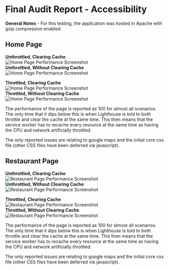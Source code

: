 # Final Audit Report - Accessibility

**General Notes** - For this testing, the application was hosted in Apache with gzip compression enabled.

## Home Page

**Unthrottled, Clearing Cache**  
![Home Page Performance Screenshot](https://raw.githubusercontent.com/eminentspoon/mws-restaurant-stage-1/master/audits/performance/home-unthrottled-nocache.png "Home Page Performance Report")  
**Unthrottled, Without Clearing Cache**  
![Home Page Performance Screenshot](https://raw.githubusercontent.com/eminentspoon/mws-restaurant-stage-1/master/audits/performance/home-unthrottled-withcache.png "Home Page Performance Report")

**Throttled, Clearing Cache**  
![Home Page Performance Screenshot](https://raw.githubusercontent.com/eminentspoon/mws-restaurant-stage-1/master/audits/performance/home-throttled-nocache.png "Home Page Performance Report")  
**Throttled, Without Clearing Cache**  
![Home Page Performance Screenshot](https://raw.githubusercontent.com/eminentspoon/mws-restaurant-stage-1/master/audits/performance/home-throttled-withcache.png "Home Page Performance Report")

The performance of the page is reported as 100 for almost all scenarios. The only time that it dips below this is when Lighthouse is told to both throttle and clear the cache at the same time. This then means that the service worker has to recache every resource at the same time as having the CPU and network artificially throttled.

The only reported issues are relating to google maps and the initial core css file (other CSS files have been deferred via javascript).

## Restaurant Page

**Unthrottled, Clearing Cache**  
![Restaurant Page Performance Screenshot](https://raw.githubusercontent.com/eminentspoon/mws-restaurant-stage-1/master/audits/performance/restaurant-unthrottled-nocache.png "Restaurant Page Performance Report")  
**Unthrottled, Without Clearing Cache**  
![Restaurant Page Performance Screenshot](https://raw.githubusercontent.com/eminentspoon/mws-restaurant-stage-1/master/audits/performance/restaurant-unthrottled-withcache.png "Restaurant Page Performance Report")

**Throttled, Clearing Cache**  
![Restaurant Page Performance Screenshot](https://raw.githubusercontent.com/eminentspoon/mws-restaurant-stage-1/master/audits/performance/restaurant-throttled-nocache.png "Restaurant Page Performance Report")  
**Throttled, Without Clearing Cache**  
![Restaurant Page Performance Screenshot](https://raw.githubusercontent.com/eminentspoon/mws-restaurant-stage-1/master/audits/performance/restaurant-throttled-withcache.png "Restaurant Page Performance Report")

The performance of the page is reported as 100 for almost all scenarios. The only time that it dips below this is when Lighthouse is told to both throttle and clear the cache at the same time. This then means that the service worker has to recache every resource at the same time as having the CPU and network artificially throttled.

The only reported issues are relating to google maps and the initial core css file (other CSS files have been deferred via javascript).
